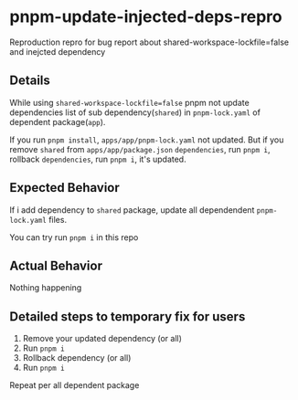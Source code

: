 # pnpm-update-injected-deps-repro
Reproduction repro for bug report about shared-workspace-lockfile=false and inejcted dependency


## Details

While using `shared-workspace-lockfile=false` pnpm not update dependencies list of sub dependency(`shared`) in `pnpm-lock.yaml` of dependent package(`app`).

If you run `pnpm install`, `apps/app/pnpm-lock.yaml` not updated.
But if you remove `shared` from `apps/app/package.json` `dependencies`, run `pnpm i`, rollback `dependencies`, run `pnpm i`, it's updated.


## Expected Behavior

If i add dependency to `shared` package, update all dependendent `pnpm-lock.yaml` files.

You can try run `pnpm i` in this repo

## Actual Behavior

Nothing happening

## Detailed steps to temporary fix for users

1. Remove your updated dependency (or all)
2. Run `pnpm i`
3. Rollback dependency (or all)
4. Run `pnpm i`

Repeat per all dependent package
